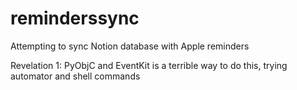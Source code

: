 # reminderssync
Attempting to sync Notion database with Apple reminders

Revelation 1: PyObjC and EventKit is a terrible way to do this, trying automator and shell commands